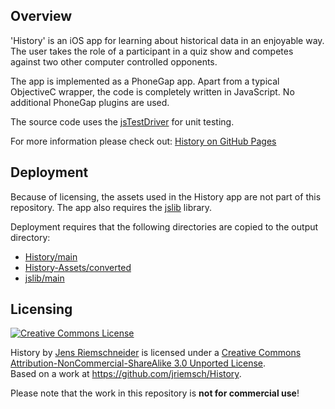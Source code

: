 <h2>Overview</h2>
<p>
  'History' is an iOS app for learning about historical data in an enjoyable way. The user takes the role of a participant
  in a quiz show and competes against two other computer controlled opponents.
</p>

<p>
  The app is implemented as a PhoneGap app. Apart from a typical ObjectiveC wrapper, the code is completely written in
  JavaScript. No additional PhoneGap plugins are used.
</p>

<p>
  The source code uses the <a href="http://code.google.com/p/js-test-driver/">jsTestDriver</a> for unit testing.
</p>

For more information please check out: <a href="http://jriemsch.github.com/History/">History on GitHub Pages</a><br>

<h2>Deployment</h2>

<p>
  Because of licensing, the assets used in the History app are not part of this repository.
  The app also requires the <a href="https://github.com/jriemsch/jslib">jslib</a> library.
</p>

Deployment requires that the following directories are copied to the output directory:
<ul>
  <li><a href="https://github.com/jriemsch/History/tree/master/main">History/main</a></li>
  <li><a href="https://github.com/jriemsch/History-Assets/tree/master/converted">History-Assets/converted</a></li>
  <li><a href="https://github.com/jriemsch/jslib/tree/master/main">jslib/main</a></li>
</ul>

<h2>Licensing</h2>
<p>
  <a rel="license" href="http://creativecommons.org/licenses/by-nc-sa/3.0/deed.en_US"><img alt="Creative Commons License" style="border-width:0" src="http://i.creativecommons.org/l/by-nc-sa/3.0/88x31.png" /></a>
</p>
<p>
  <span xmlns:dct="http://purl.org/dc/terms/" property="dct:title">History</span> by <a xmlns:cc="http://creativecommons.org/ns#" href="http://jriemsch.github.com/History/" property="cc:attributionName" rel="cc:attributionURL">Jens Riemschneider</a> is licensed under a <a rel="license" href="http://creativecommons.org/licenses/by-nc-sa/3.0/deed.en_US">Creative Commons Attribution-NonCommercial-ShareAlike 3.0 Unported License</a>.<br />Based on a work at <a xmlns:dct="http://purl.org/dc/terms/" href="https://github.com/jriemsch/History" rel="dct:source">https://github.com/jriemsch/History</a>.
</p>
<p>
  Please note that the work in this repository is <b>not for commercial use</b>!
</p>